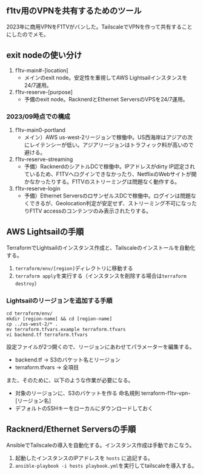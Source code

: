 ## f1tv用のVPNを共有するためのツール
2023年に商用VPNをF1TVがバンした。TailscaleでVPNを作って共有することにしたのでメモ。

## exit nodeの使い分け
1. f1tv-main#-[location]
   - メインのexit node。安定性を重視してAWS Lightsailインスタンスを24/7運用。
2. f1tv-reserve-[purpose]
   - 予備のexit node。RacknerdとEthernet ServersのVPSを24/7運用。

### 2023/09時点での構成
1. f1tv-main0-portland
   - メイン）AWS us-west-2リージョンで稼働中。US西海岸はアジアの次にレイテンシーが低い。アジアリージョンはトラフィック料が高いので避ける。
2. f1tv-reserve-streaming
   - 予備）RacknerdのシアトルDCで稼働中。IPアドレスがdirty IP認定されているため、F1TVへログインできなかったり、NetflixのWebサイトが開かなかったりする。F1TVのストリーミングは問題なく動作する。
3. f1tv-reserve-login
   - 予備）Ethernet ServersのロサンゼルスDCで稼働中。ログインは問題なくできるが、Geolocation判定が安定せず、ストリーミング不可になったりF1TV accessのコンテンツのみ表示されたりする。

## AWS Lightsailの手順
TerraformでLightsailのインスタンス作成と、Tailscaleのインストールを自動化する。

1. `terraform/env/[region]`ディレクトリに移動する
2. `terraform apply`を実行する（インスタンスを削除する場合は`terraform destroy`）

### Lightsailのリージョンを追加する手順
```
cd terraform/env/
mkdir [region-name] && cd [region-name]
cp ../us-west-2/* .
mv terraform.tfvars.example terraform.tfvars
vi backend.tf terraform.tfvars
```

設定ファイルが2つ開くので、リージョンにあわせてパラメーターを編集する。

- backend.tf -> S3のバケット名とリージョン
- terraform.tfvars -> 全項目

また、そのために、以下のような作業が必要になる。

- 対象のリージョンに、S3のバケットを作る 命名規則 terraform-f1tv-vpn-[リージョン名]
- デフォルトのSSHキーをローカルにダウンロードしておく

## Racknerd/Ethernet Serversの手順
AnsibleでTailscaleの導入を自動化する。インスタンス作成は手動でおこなう。

1. 起動したインスタンスのIPアドレスを `hosts` に追記する。
2. `ansible-playbook -i hosts playbook.yml`を実行してtailscaleを導入する。